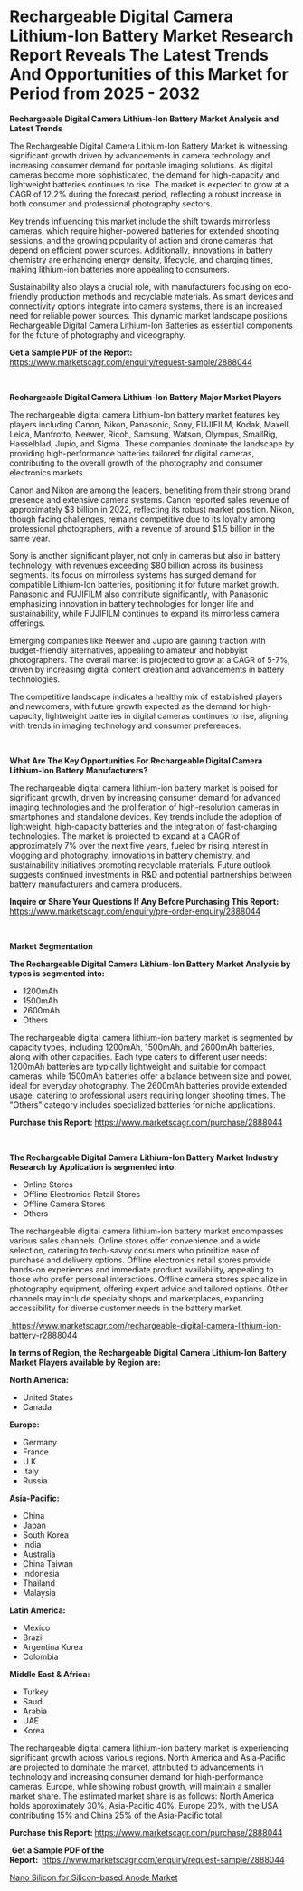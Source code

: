 <p><h1>Rechargeable Digital Camera Lithium-Ion Battery Market Research Report Reveals The Latest Trends And Opportunities of this Market for Period from 2025 - 2032</h1></p><p><strong>Rechargeable Digital Camera Lithium-Ion Battery Market Analysis and Latest Trends</strong></p>
<p><p>The Rechargeable Digital Camera Lithium-Ion Battery Market is witnessing significant growth driven by advancements in camera technology and increasing consumer demand for portable imaging solutions. As digital cameras become more sophisticated, the demand for high-capacity and lightweight batteries continues to rise. The market is expected to grow at a CAGR of 12.2% during the forecast period, reflecting a robust increase in both consumer and professional photography sectors.</p><p>Key trends influencing this market include the shift towards mirrorless cameras, which require higher-powered batteries for extended shooting sessions, and the growing popularity of action and drone cameras that depend on efficient power sources. Additionally, innovations in battery chemistry are enhancing energy density, lifecycle, and charging times, making lithium-ion batteries more appealing to consumers.</p><p>Sustainability also plays a crucial role, with manufacturers focusing on eco-friendly production methods and recyclable materials. As smart devices and connectivity options integrate into camera systems, there is an increased need for reliable power sources. This dynamic market landscape positions Rechargeable Digital Camera Lithium-Ion Batteries as essential components for the future of photography and videography.</p></p>
<p><strong>Get a Sample PDF of the Report:&nbsp;</strong> <a href="https://www.marketscagr.com/enquiry/request-sample/2888044?utm_campaign=2650&utm_medium=2&utm_source=Github&utm_content=ia&utm_term=14032025&utm_id=rechargeable-digital-camera-lithium-ion-battery">https://www.marketscagr.com/enquiry/request-sample/2888044</a></p>
<p>&nbsp;</p>
<p><strong>Rechargeable Digital Camera Lithium-Ion Battery Major Market Players</strong></p>
<p><p>The rechargeable digital camera Lithium-Ion battery market features key players including Canon, Nikon, Panasonic, Sony, FUJIFILM, Kodak, Maxell, Leica, Manfrotto, Neewer, Ricoh, Samsung, Watson, Olympus, SmallRig, Hasselblad, Jupio, and Sigma. These companies dominate the landscape by providing high-performance batteries tailored for digital cameras, contributing to the overall growth of the photography and consumer electronics markets.</p><p>Canon and Nikon are among the leaders, benefiting from their strong brand presence and extensive camera systems. Canon reported sales revenue of approximately $3 billion in 2022, reflecting its robust market position. Nikon, though facing challenges, remains competitive due to its loyalty among professional photographers, with a revenue of around $1.5 billion in the same year. </p><p>Sony is another significant player, not only in cameras but also in battery technology, with revenues exceeding $80 billion across its business segments. Its focus on mirrorless systems has surged demand for compatible Lithium-Ion batteries, positioning it for future market growth. Panasonic and FUJIFILM also contribute significantly, with Panasonic emphasizing innovation in battery technologies for longer life and sustainability, while FUJIFILM continues to expand its mirrorless camera offerings.</p><p>Emerging companies like Neewer and Jupio are gaining traction with budget-friendly alternatives, appealing to amateur and hobbyist photographers. The overall market is projected to grow at a CAGR of 5-7%, driven by increasing digital content creation and advancements in battery technologies.</p><p>The competitive landscape indicates a healthy mix of established players and newcomers, with future growth expected as the demand for high-capacity, lightweight batteries in digital cameras continues to rise, aligning with trends in imaging technology and consumer preferences.</p></p>
<p>&nbsp;</p>
<p><strong>What Are The Key Opportunities For Rechargeable Digital Camera Lithium-Ion Battery Manufacturers?</strong></p>
<p><p>The rechargeable digital camera lithium-ion battery market is poised for significant growth, driven by increasing consumer demand for advanced imaging technologies and the proliferation of high-resolution cameras in smartphones and standalone devices. Key trends include the adoption of lightweight, high-capacity batteries and the integration of fast-charging technologies. The market is projected to expand at a CAGR of approximately 7% over the next five years, fueled by rising interest in vlogging and photography, innovations in battery chemistry, and sustainability initiatives promoting recyclable materials. Future outlook suggests continued investments in R&D and potential partnerships between battery manufacturers and camera producers.</p></p>
<p><strong>Inquire or Share Your Questions If Any Before Purchasing This Report:</strong> <a href="https://www.marketscagr.com/enquiry/pre-order-enquiry/2888044?utm_campaign=2650&utm_medium=2&utm_source=Github&utm_content=ia&utm_term=14032025&utm_id=rechargeable-digital-camera-lithium-ion-battery">https://www.marketscagr.com/enquiry/pre-order-enquiry/2888044</a></p>
<p>&nbsp;</p>
<p><strong>Market Segmentation</strong></p>
<p><strong>The Rechargeable Digital Camera Lithium-Ion Battery Market Analysis by types is segmented into:</strong></p>
<p><ul><li>1200mAh</li><li>1500mAh</li><li>2600mAh</li><li>Others</li></ul></p>
<p><p>The rechargeable digital camera lithium-ion battery market is segmented by capacity types, including 1200mAh, 1500mAh, and 2600mAh batteries, along with other capacities. Each type caters to different user needs: 1200mAh batteries are typically lightweight and suitable for compact cameras, while 1500mAh batteries offer a balance between size and power, ideal for everyday photography. The 2600mAh batteries provide extended usage, catering to professional users requiring longer shooting times. The "Others" category includes specialized batteries for niche applications.</p></p>
<p><strong>Purchase this Report:&nbsp;</strong><a href="https://www.marketscagr.com/purchase/2888044?utm_campaign=2650&utm_medium=2&utm_source=Github&utm_content=ia&utm_term=14032025&utm_id=rechargeable-digital-camera-lithium-ion-battery">https://www.marketscagr.com/purchase/2888044</a></p>
<p>&nbsp;</p>
<p><strong>The Rechargeable Digital Camera Lithium-Ion Battery Market Industry Research by Application is segmented into:</strong></p>
<p><ul><li>Online Stores</li><li>Offline Electronics Retail Stores</li><li>Offline Camera Stores</li><li>Others</li></ul></p>
<p><p>The rechargeable digital camera lithium-ion battery market encompasses various sales channels. Online stores offer convenience and a wide selection, catering to tech-savvy consumers who prioritize ease of purchase and delivery options. Offline electronics retail stores provide hands-on experiences and immediate product availability, appealing to those who prefer personal interactions. Offline camera stores specialize in photography equipment, offering expert advice and tailored options. Other channels may include specialty shops and marketplaces, expanding accessibility for diverse customer needs in the battery market.</p></p>
<p><a href="https://www.marketscagr.com/rechargeable-digital-camera-lithium-ion-battery-r2888044?utm_campaign=2650&utm_medium=2&utm_source=Github&utm_content=ia&utm_term=14032025&utm_id=rechargeable-digital-camera-lithium-ion-battery">&nbsp;https://www.marketscagr.com/rechargeable-digital-camera-lithium-ion-battery-r2888044</a></p>
<p><strong>In terms of Region, the Rechargeable Digital Camera Lithium-Ion Battery Market Players available by Region are:</strong></p>
<p>
    <p> <strong> North America: </strong>
        <ul>
            <li>United States</li>
            <li>Canada</li>
        </ul>
        </p> 
    <p> <strong> Europe: </strong>
        <ul>
            <li>Germany</li>
            <li>France</li>
            <li>U.K.</li>
            <li>Italy</li>
            <li>Russia</li>
        </ul>
        </p> 
    <p> <strong> Asia-Pacific: </strong>
        <ul>
            <li>China</li>
            <li>Japan</li>
            <li>South Korea</li>
            <li>India</li>
            <li>Australia</li>
            <li>China Taiwan</li>
            <li>Indonesia</li>
            <li>Thailand</li>
            <li>Malaysia</li>
        </ul>
        </p> 
    <p> <strong> Latin America: </strong>
        <ul>
            <li>Mexico</li>
            <li>Brazil</li>
            <li>Argentina Korea</li>
            <li>Colombia</li>
        </ul>
        </p> 
    <p> <strong> Middle East & Africa: </strong>
        <ul>
            <li>Turkey</li>
            <li>Saudi</li>
            <li>Arabia</li>
            <li>UAE</li>
            <li>Korea</li>
        </ul>
    </p>
    </p>
<p><p>The rechargeable digital camera lithium-ion battery market is experiencing significant growth across various regions. North America and Asia-Pacific are projected to dominate the market, attributed to advancements in technology and increasing consumer demand for high-performance cameras. Europe, while showing robust growth, will maintain a smaller market share. The estimated market share is as follows: North America holds approximately 30%, Asia-Pacific 40%, Europe 20%, with the USA contributing 15% and China 25% of the Asia-Pacific total.</p></p>
<p><strong>Purchase this Report: </strong><a href="https://www.marketscagr.com/purchase/2888044?utm_campaign=2650&utm_medium=2&utm_source=Github&utm_content=ia&utm_term=14032025&utm_id=rechargeable-digital-camera-lithium-ion-battery">https://www.marketscagr.com/purchase/2888044</a></p>
<p>&nbsp;<strong>Get a Sample PDF of the Report:&nbsp;&nbsp;</strong><a href="https://www.marketscagr.com/enquiry/request-sample/2888044?utm_campaign=2650&utm_medium=2&utm_source=Github&utm_content=ia&utm_term=14032025&utm_id=rechargeable-digital-camera-lithium-ion-battery">https://www.marketscagr.com/enquiry/request-sample/2888044</a></p>
<p><strong></strong></p>
<p><p><a href="https://github.com/bolalfredia7777/Market-Research-Report-List-1/blob/main/nano-silicon-for-siliconbased-anode-market.md?utm_campaign=2650&utm_medium=2&utm_source=Github&utm_content=ia&utm_term=14032025&utm_id=rechargeable-digital-camera-lithium-ion-battery">Nano Silicon for Silicon–based Anode Market</a></p></p>